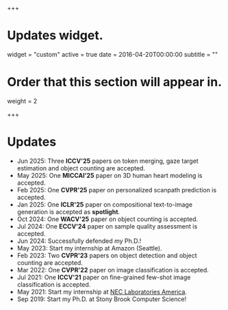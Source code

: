 +++
# Updates widget.
widget = "custom"
active = true
date = 2016-04-20T00:00:00
subtitle = ""

# Order that this section will appear in.
weight = 2


+++

# Updates

* Jun 2025: Three **ICCV'25** papers on token merging, gaze target estimation and object counting are accepted.
* May 2025: One **MICCAI'25** paper on 3D human heart modeling is accepted.
* Feb 2025: One **CVPR'25** paper on personalized scanpath prediction is accepted.
* Jan 2025: One **ICLR'25** paper on compositional text-to-image generation is accepted as **spotlight**.
* Oct 2024: One **WACV'25** paper on object counting is accepted.
* Jul 2024: One **ECCV'24** paper on sample quality assessment is accepted.
* Jun 2024: Successfully defended my Ph.D.!
* May 2023: Start my internship at Amazon (Seattle).
* Feb 2023: Two **CVPR'23** papers on object detection and object counting are accepted.
* Mar 2022: One **CVPR'22** paper on image classification is accepted.
* Jul 2021: One **ICCV'21** paper on fine-grained few-shot image classification is accepted.
* May 2021: Start my internship at <a href="https://www.nec-labs.com/research-departments/media-analytics/media-analytics-home">NEC Laboratories America</a>.
* Sep 2019: Start my Ph.D. at Stony Brook Computer Science!
